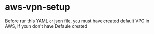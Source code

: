# aws-vpn-setup
Before run this YAML or json file, you must have created default VPC in AWS, If youn don't have Defaule created 

